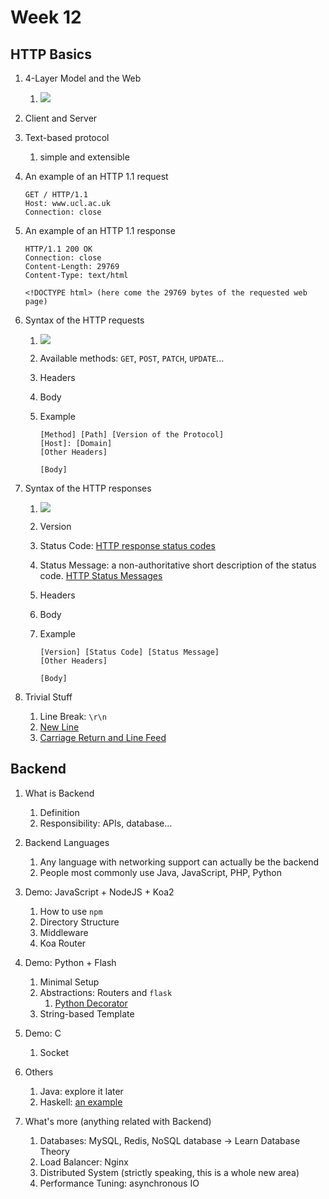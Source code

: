 # Week 12

## HTTP Basics

1. 4-Layer Model and the Web
   1. ![](https://developer.mozilla.org/en-US/docs/Web/HTTP/Overview/http-layers.png)
2. Client and Server
3. Text-based protocol
   1. simple and extensible
4. An example of an HTTP 1.1 request

    ```http
    GET / HTTP/1.1
    Host: www.ucl.ac.uk
    Connection: close

    ```
5. An example of an HTTP 1.1 response

    ```
    HTTP/1.1 200 OK
    Connection: close
    Content-Length: 29769
    Content-Type: text/html

    <!DOCTYPE html> (here come the 29769 bytes of the requested web page)
    ```

6. Syntax of the HTTP requests
   1. ![](https://developer.mozilla.org/en-US/docs/Web/HTTP/Overview/http_request.png)
   2. Available methods: `GET`, `POST`, `PATCH`, `UPDATE`...
   3. Headers
   4. Body
   5. Example

        ```
        [Method] [Path] [Version of the Protocol]
        [Host]: [Domain]
        [Other Headers]

        [Body]
        ```

7. Syntax of the HTTP responses
   1. ![](https://developer.mozilla.org/en-US/docs/Web/HTTP/Overview/http_response.png)
   2. Version
   3. Status Code: [HTTP response status codes](https://developer.mozilla.org/en-US/docs/Web/HTTP/Status)
   4. Status Message: a non-authoritative short description of the status code. [HTTP Status Messages](https://www.w3schools.com/tags/ref_httpmessages.asp)
   5. Headers
   6. Body
   7. Example

        ```
        [Version] [Status Code] [Status Message]
        [Other Headers]

        [Body]
        ```

8. Trivial Stuff
   1. Line Break: `\r\n`
   2. [New Line](https://en.wikipedia.org/wiki/Newline)
   3. [Carriage Return and Line Feed](https://stackoverflow.com/questions/3091524/what-are-carriage-return-linefeed-and-form-feed)


## Backend

1. What is Backend
   1. Definition
   2. Responsibility: APIs, database...

2. Backend Languages
   1. Any language with networking support can actually be the backend
   2. People most commonly use Java, JavaScript, PHP, Python

3. Demo: JavaScript + NodeJS + Koa2
   1. How to use `npm`
   2. Directory Structure
   3. Middleware
   4. Koa Router

4. Demo: Python + Flash
   1. Minimal Setup
   2. Abstractions: Routers and `flask`
      1. [Python Decorator](https://realpython.com/primer-on-python-decorators/)
   3. String-based Template

5. Demo: C
   1. Socket

6. Others
   1. Java: explore it later
   2. Haskell: [an example](https://dev.to/leandronsp/a-crud-journey-in-haskell-part-ii-socket-programming-2po1)

7. What's more (anything related with Backend)
   1. Databases: MySQL, Redis, NoSQL database -> Learn Database Theory
   2. Load Balancer: Nginx
   3. Distributed System (strictly speaking, this is a whole new area)
   4. Performance Tuning: asynchronous IO